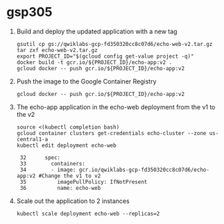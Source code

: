 # gsp305

1. Build and deploy the updated application with a new tag
   ```
   gsutil cp gs://qwiklabs-gcp-fd350320cc8c07d6/echo-web-v2.tar.gz 
   tar zxf echo-web-v2.tar.gz
   export PROJECT_ID="$(gcloud config get-value project -q)"
   docker build -t gcr.io/${PROJECT_ID}/echo-app:v2 .
   gcloud docker -- push gcr.io/${PROJECT_ID}/echo-app:v2
   ```
2. Push the image to the Google Container Registry
   ```
   gcloud docker -- push gcr.io/${PROJECT_ID}/echo-app:v2
   ```
3. The echo-app application in the echo-web deployment from the v1 to the v2
   ```
   source <(kubectl completion bash)
   gcloud container clusters get-credentials echo-cluster --zone us-central1-a
   kubectl edit deployment echo-web
   ```
   ```
    32      spec:
    33        containers:
    34        - image: gcr.io/qwiklabs-gcp-fd350320cc8c07d6/echo-app:v2 #Change the v1 to v2
    35          imagePullPolicy: IfNotPresent
    36          name: echo-web
   ```
4. Scale out the application to 2 instances
   ```
   kubectl scale deployment echo-web --replicas=2
   ```
